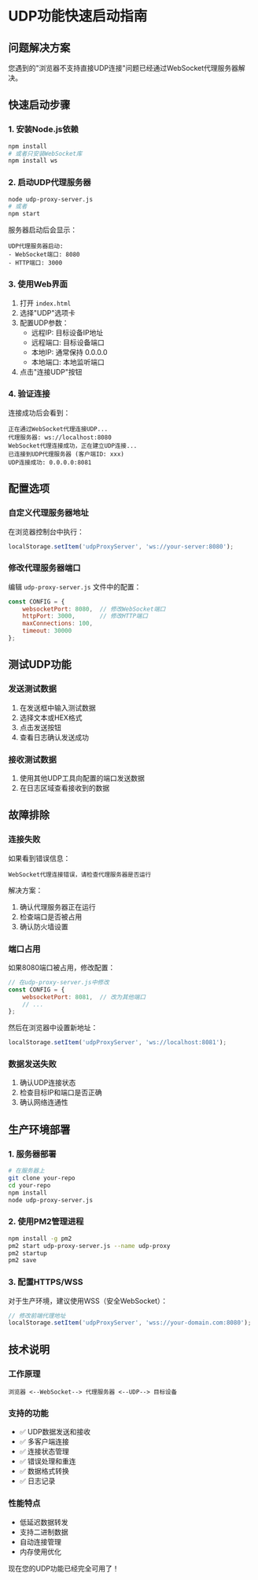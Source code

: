 # UDP功能快速启动指南

## 问题解决方案

您遇到的"浏览器不支持直接UDP连接"问题已经通过WebSocket代理服务器解决。

## 快速启动步骤

### 1. 安装Node.js依赖
```bash
npm install
# 或者只安装WebSocket库
npm install ws
```

### 2. 启动UDP代理服务器
```bash
node udp-proxy-server.js
# 或者
npm start
```

服务器启动后会显示：
```
UDP代理服务器启动:
- WebSocket端口: 8080
- HTTP端口: 3000
```

### 3. 使用Web界面
1. 打开 `index.html`
2. 选择"UDP"选项卡
3. 配置UDP参数：
   - 远程IP: 目标设备IP地址
   - 远程端口: 目标设备端口
   - 本地IP: 通常保持 0.0.0.0
   - 本地端口: 本地监听端口
4. 点击"连接UDP"按钮

### 4. 验证连接
连接成功后会看到：
```
正在通过WebSocket代理连接UDP...
代理服务器: ws://localhost:8080
WebSocket代理连接成功，正在建立UDP连接...
已连接到UDP代理服务器 (客户端ID: xxx)
UDP连接成功: 0.0.0.0:8081
```

## 配置选项

### 自定义代理服务器地址
在浏览器控制台中执行：
```javascript
localStorage.setItem('udpProxyServer', 'ws://your-server:8080');
```

### 修改代理服务器端口
编辑 `udp-proxy-server.js` 文件中的配置：
```javascript
const CONFIG = {
    websocketPort: 8080,  // 修改WebSocket端口
    httpPort: 3000,       // 修改HTTP端口
    maxConnections: 100,
    timeout: 30000
};
```

## 测试UDP功能

### 发送测试数据
1. 在发送框中输入测试数据
2. 选择文本或HEX格式
3. 点击发送按钮
4. 查看日志确认发送成功

### 接收测试数据
1. 使用其他UDP工具向配置的端口发送数据
2. 在日志区域查看接收到的数据

## 故障排除

### 连接失败
如果看到错误信息：
```
WebSocket代理连接错误，请检查代理服务器是否运行
```

解决方案：
1. 确认代理服务器正在运行
2. 检查端口是否被占用
3. 确认防火墙设置

### 端口占用
如果8080端口被占用，修改配置：
```javascript
// 在udp-proxy-server.js中修改
const CONFIG = {
    websocketPort: 8081,  // 改为其他端口
    // ...
};
```

然后在浏览器中设置新地址：
```javascript
localStorage.setItem('udpProxyServer', 'ws://localhost:8081');
```

### 数据发送失败
1. 确认UDP连接状态
2. 检查目标IP和端口是否正确
3. 确认网络连通性

## 生产环境部署

### 1. 服务器部署
```bash
# 在服务器上
git clone your-repo
cd your-repo
npm install
node udp-proxy-server.js
```

### 2. 使用PM2管理进程
```bash
npm install -g pm2
pm2 start udp-proxy-server.js --name udp-proxy
pm2 startup
pm2 save
```

### 3. 配置HTTPS/WSS
对于生产环境，建议使用WSS（安全WebSocket）：
```javascript
// 修改前端代理地址
localStorage.setItem('udpProxyServer', 'wss://your-domain.com:8080');
```

## 技术说明

### 工作原理
```
浏览器 <--WebSocket--> 代理服务器 <--UDP--> 目标设备
```

### 支持的功能
- ✅ UDP数据发送和接收
- ✅ 多客户端连接
- ✅ 连接状态管理
- ✅ 错误处理和重连
- ✅ 数据格式转换
- ✅ 日志记录

### 性能特点
- 低延迟数据转发
- 支持二进制数据
- 自动连接管理
- 内存使用优化

现在您的UDP功能已经完全可用了！